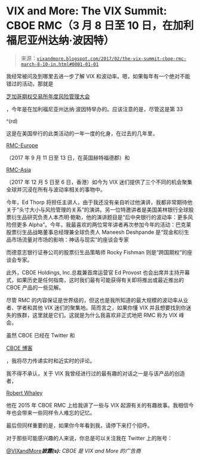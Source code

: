 <!--yml

类型：未分类

日期：2024 年 05 月 18 日 16 时 06 分 59 秒

-->

# VIX and More: The VIX Summit: CBOE RMC（3 月 8 日至 10 日，在加利福尼亚州达纳·波因特）

> 来源：[`vixandmore.blogspot.com/2017/02/the-vix-summit-cboe-rmc-march-8-10-in.html#0001-01-01`](http://vixandmore.blogspot.com/2017/02/the-vix-summit-cboe-rmc-march-8-10-in.html#0001-01-01)

我经常被问及到哪里去进一步了解 VIX 和波动率。嗯，如果每年有一个绝对不能错过的活动，那就是

[芝加哥期权交易所年度风险管理大会](https://www.cboermcus.com/)

，今年是在加利福尼亚州达纳·波因特举办的。应该注意的是，尽管这是第 33

^(rd)

这是在美国举行的此类活动的一年一度的化身，在过去的几年里，

[RMC-Europe](http://www.cboermceurope.com/)

（2017 年 9 月 11 日至 13 日，在英国赫特福德郡）和

[RMC-Asia](http://www.cboermcasia.com/)

（2017 年 12 月 5 日至 6 日，香港）如今为 VIX 迷们提供了三个不同的机会聚集全球并沉浸在所有与波动率相关的事物中。

今年，Ed Thorp 将担任主讲人，由于我还没有亲自听过他演讲，我都非常期待他关于“头寸大小与风险管理的关系”的演讲。另一位特邀讲者是美国美林银行全球股票衍生品研究负责人本杰明·鲍勒，他的演讲题目是“后中央银行的波动率：更多风险但更多 Alpha”。今年，我最喜欢的两位常年讲者再次参加今年的活动：巴克莱股票衍生品战略董事总经理兼全球负责人 Maneesh Deshpande 是“现金和衍生品市场流量对市场的影响：神话与现实”的座谈会专家

而德意志银行证券公司的股票衍生品策略师 Rocky Fishman 则是“跨国期权”的座谈会专家。

此外，CBOE Holdings, Inc.总裁兼首席运营官 Ed Provost 也会出席并主持开幕式，如果历史是任何指南，这时我们最有可能获得有关即将推出或最近推出的 CBOE 产品的一些见解。

尽管 RMC 的内容保证是世界级的，但这也是我所知道的最大规模的波动率从业者、学者和其他 VIX 迷们的聚集地。简而言之，如果你懂 VIX 并且想要找到你迷失的族群，这里就是它们。这就是为什么我喜欢非正式地把 RMC 称为 VIX 峰会。

虽然 CBOE 已经在 Twitter 和

[CBOE 博客](http://www.cboe.com/blogs)

，我将尽力传递实时和近实时的评论。

我不得不承认，关于 VIX 我曾经进行过的最有趣的对话之一是与该产品的创造者，

[Robert Whaley](http://www.owen.vanderbilt.edu/faculty-and-research/faculty-directory/faculty-profile.cfm?id=191)

他在 2015 年 CBOE RMC 上给我讲了一些与 VIX 起源有关的有趣故事。我相信今年也会带来一些同样令人难忘的记忆。

最后但同样重要的是，如果你今年看到我，请停下来打个招呼。

对于那些可能感兴趣的人来说，你总是可以关注我在 Twitter 上的账号：

[@VIXandMore](https://twitter.com/VIXandMore)***披露(s):*** *CBOE 是 VIX and More 的广告商*
